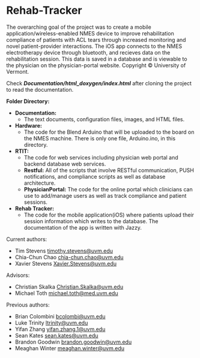 # Rehab-Tracker
The overarching goal of the project was to create a mobile application/wireless-enabled NMES device to improve rehabilitation compliance of patients with ACL tears through increased monitoring and novel patient-provider interactions. The iOS app connects to the NMES electrotherapy device through bluetooth, and recieves data on the rehabilitation session. This data is saved in a database and is viewable to the physician on the physician-portal website. Copyright © University of Vermont.

Check ***Documentation/html_doxygen/index.html*** after cloning the project to read the documentation.

**Folder Directory:**

- **Documentation:**
    - The text documents, configuration files, images, and HTML files.
- **Hardware:**
    - The code for the Blend Arduino that will be uploaded to the board on the NMES machine. There is only one file, Arduino.ino, in this directory.
- **RTIT:**
    - The code for web services including physician web portal and backend database web services.
    - **Restful:** All of the scripts that involve RESTful communication, PUSH notifications, and compliance scripts as well as database architecture.
    - **PhysicianPortal:** The code for the online portal which clinicians can use to add/manage users as well as track compliance and patient sessions.
- **Rehab Tracker:**
    - The code for the mobile application(iOS) where patients upload their session information which writes to the database. The documentation of the app is written with Jazzy.


Current authors:
- Tim Stevens timothy.stevens@uvm.edu
- Chia-Chun Chao chia-chun.chao@uvm.edu
- Xavier Stevens Xavier.Stevens@uvm.edu

Advisors:
- Christian Skalka Christian.Skalka@uvm.edu
- Michael Toth michael.toth@med.uvm.edu

Previous authors:
- Brian Colombini bcolombi@uvm.edu
- Luke Trinity ltrinity@uvm.edu
- Yifan Zhang yifan.zhang.1@uvm.edu
- Sean Kates sean.kates@uvm.edu
- Brandon Goodwin brandon.goodwin@uvm.edu
- Meaghan Winter meaghan.winter@uvm.edu


